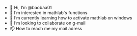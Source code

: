 - 👋 Hi, I’m @baobaa01
- 👀 I’m interested in mathlab's functions
- 🌱 I’m currently learning how to activate mathlab on windows
- 💞️ I’m looking to collaborate on g-mail
- 📫 How to reach me my mail adress

<!---
baobaa01/baobaa01 is a ✨ special ✨ repository because its `README.md` (this file) appears on your GitHub profile.
You can click the Preview link to take a look at your changes.
--->
